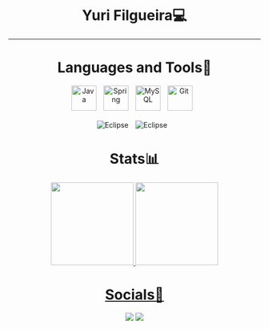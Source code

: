 <div align="center">

# Yuri Filgueira💻

---

# Languages and Tools🧰

<img alt="Java" height="50" width="50px" style="padding-right:10px;" src="https://cdn.jsdelivr.net/gh/devicons/devicon/icons/java/java-original.svg"/>
<img alt="Spring" height="50" width="50px" style="padding-right:10px;" src="https://cdn.jsdelivr.net/gh/devicons/devicon/icons/spring/spring-original.svg"/>
<img alt="MySQL" height="50" width="50px" style="padding-right:10px;"src="https://cdn.jsdelivr.net/gh/devicons/devicon/icons/mysql/mysql-original.svg"/>
<img alt="Git" height="50" width="50px" style="padding-right:10px;" src="https://cdn.jsdelivr.net/gh/devicons/devicon/icons/git/git-original.svg"/>
<br />
<br />
<img alt="Eclipse" style="padding-right:10px;" src="https://img.shields.io/badge/Eclipse-2C2255?style=for-the-badge&logo=eclipse&logoColor=white"/>
<img alt="Eclipse" style="padding-right:10px;" src="https://img.shields.io/badge/Visual_Studio_Code-0078D4?style=for-the-badge&logo=visual%20studio%20code&logoColor=white"/>

#

# Stats📊
<div align="center">
  <a href="https://github.com/yurifilgueira">
  <img height="165em" src="https://github-readme-stats.vercel.app/api?username=yurifilgueira&icon_color=bd001f&bg_color=08060a&text_color=a8b5e8&title_color=b3d5f9&theme=algolia&show_icons=true&include_all_commits=true&count_private=true&hide_border=false"/>
  <img height="165em" src="https://github-readme-stats.vercel.app/api/top-langs/?username=yurifilgueira&bg_color=08060a&text_color=a8b5e8&title_color=b3d5f9&layout=compact&theme=algolia&langs_count=7&hide_border=false"/>

# Socials👥
<div align="center">
  <div>
     <a href ="mailto:contact.yuri.filgueira@gmail.com"><img src="https://img.shields.io/badge/Gmail-D14836?style=for-the-badge&logo=gmail&logoColor=white" target="_blank"></a> 
    <a href="https://www.linkedin.com/in/yurifilgueira/" target="_blank"><img src="https://img.shields.io/badge/-LinkedIn-%230077B5?style=for-the-badge&logo=linkedin&logoColor=white" target="_blank"></a>
  </div>
</div>

